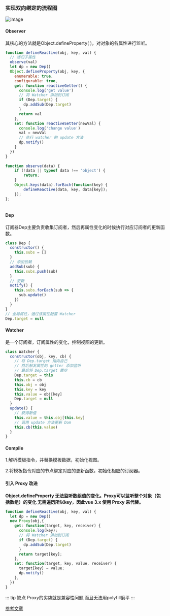 ### 实现双向绑定的流程图
![image](http://zff-img.lshwn.cn/vue.png)

#### Observer
其核心的方法就是Object.defineProperty( )，对对象的各属性进行监听。
``` js
function defineReactive(obj, key, val) {
  // 递归子属性
  observe(val)
  let dp = new Dep()
  Object.defineProperty(obj, key, {
    enumerable: true,
    configurable: true,
    get: function reactiveGetter() {
      console.log('get value')
      // 将 Watcher 添加到订阅
      if (Dep.target) {
        dp.addSub(Dep.target)
      }
      return val
    },
    set: function reactiveSetter(newVal) {
      console.log('change value')
      val = newVal
      // 执行 watcher 的 update 方法
      dp.notify()
    }
  })
}
 
function observe(data) {
    if (!data || typeof data !== 'object') {
        return;
    }
    Object.keys(data).forEach(function(key) {
        defineReactive(data, key, data[key]);
    });
};
 
```
#### Dep
订阅器Dep主要负责收集订阅者，然后再属性变化的时候执行对应订阅者的更新函数。
``` js
class Dep {
  constructor() {
    this.subs = []
  }
  // 添加依赖
  addSub(sub) {
    this.subs.push(sub)
  }
  // 更新
  notify() {
    this.subs.forEach(sub => {
      sub.update()
    })
  }
}
// 全局属性，通过该属性配置 Watcher
Dep.target = null
```
#### Watcher
是一个订阅者，订阅属性的变化，控制视图的更新。
``` js
class Watcher {
  constructor(obj, key, cb) {
    // 将 Dep.target 指向自己
    // 然后触发属性的 getter 添加监听
    // 最后将 Dep.target 置空
    Dep.target = this
    this.cb = cb
    this.obj = obj
    this.key = key
    this.value = obj[key]
    Dep.target = null
  }
  update() {
    // 获得新值
    this.value = this.obj[this.key]
    // 调用 update 方法更新 Dom
    this.cb(this.value)
  }
}
```
#### Compile  
1.解析模板指令，并替换模板数据，初始化视图。  

2.将模板指令对应的节点绑定对应的更新函数，初始化相应的订阅器。

#### 引入 Proxy 改进
**Object.defineProperty 无法监听数组值的变化。Proxy可以监听整个对象（包括数组）的变化 无需遍历所以key，因此vue 3.x 使用 Proxy 来代替。**
``` js
function defineReactive(obj, key, val) {
  let dp = new Dep()
  new Proxy(obj,{
    get: function(target, key, receiver) {
      console.log(key);
      // 将 Watcher 添加到订阅
      if (Dep.target) {
        dp.addSub(Dep.target)
      }
      return target[key];
    },
    set: function(target, key, value, receiver) {
      target[key] = value;
      dp.notify()
    },
  })
}
```
::: tip 缺点
Proxy的劣势就是兼容性问题,而且无法用polyfill磨平
:::

[参考文章](http://www.cnblogs.com/canfoo/p/6891868.html)
